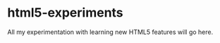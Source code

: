 html5-experiments
=================

All my experimentation with learning new HTML5 features will go here.